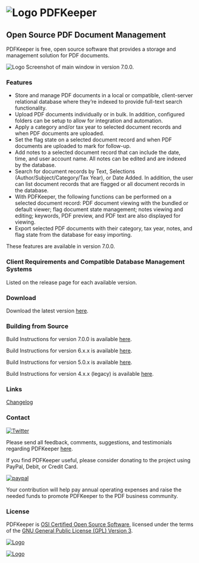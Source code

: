 # ![Logo](https://github.com/robertfrasca/PDFKeeper/blob/master/src/Resources/Logo/PDFKeeper_100x100.png) PDFKeeper
## Open Source PDF Document Management

PDFKeeper is free, open source software that provides a storage and management solution for PDF documents.

![Logo](https://github.com/rffrasca/PDFKeeper/blob/master/docs/Screenshot-7.0.0.png)
Screenshot of main window in version 7.0.0.

### Features
* Store and manage PDF documents in a local or compatible, client-server relational database where they’re indexed to provide full-text search functionality.
* Upload PDF documents individually or in bulk. In addition, configured folders can be setup to allow for integration and automation.
* Apply a category and/or tax year to selected document records and when PDF documents are uploaded.
* Set the flag state on a selected document record and when PDF documents are uploaded to mark for follow-up.
* Add notes to a selected document record that can include the date, time, and user account name. All notes can be edited and are indexed by the database.
* Search for document records by Text, Selections (Author/Subject/Category/Tax Year), or Date Added. In addition, the user can list document records that are flagged or all document records in the database.
* With PDFKeeper, the following functions can be performed on a selected document record: PDF document viewing with the bundled or default viewer; flag document state management; notes viewing and editing; keywords, PDF preview, and PDF text are also displayed for viewing.
* Export selected PDF documents with their category, tax year, notes, and flag state from the database for easy importing.

These features are available in version 7.0.0. 

### Client Requirements and Compatible Database Management Systems
Listed on the release page for each available version.

### Download
Download the latest version [here](https://github.com/rffrasca/PDFKeeper/releases/latest).

### Building from Source
Build Instructions for version 7.0.0 is available [here](https://github.com/rffrasca/PDFKeeper/blob/master/docs/Build-Instructions-7.0.0.md).

Build Instructions for version 6.x.x is available [here](https://github.com/rffrasca/PDFKeeper/blob/master/docs/Build-Instructions-6.x.x.md).

Build Instructions for version 5.0.x is available [here](https://github.com/rffrasca/PDFKeeper/blob/master/docs/Build-Instructions-5.0.x.md).

Build Instructions for version 4.x.x (legacy) is available [here](https://github.com/rffrasca/PDFKeeper/blob/master/docs/Build-Instructions-4.x.x.md).

### Links
[Changelog](https://github.com/rffrasca/PDFKeeper/blob/master/docs/Changelog.md)

### Contact
[![Twitter](https://img.shields.io/twitter/follow/PDFKeeper?style=social)](https://twitter.com/intent/follow?screen_name=PDFKeeper)

Please send all feedback, comments, suggestions, and testimonials regarding PDFKeeper [here](mailto:rffrasca@gmail.com).

If you find PDFKeeper useful, please consider donating to the project using PayPal, Debit, or Credit Card.

[![paypal](https://www.paypalobjects.com/en_US/i/btn/btn_donateCC_LG.gif)](https://www.paypal.com/biz/fund?id=JCM6ZMCF6BHHN)

Your contribution will help pay annual operating expenses and raise the needed funds to promote PDFKeeper to the PDF business community.

### License
PDFKeeper is [OSI Certified Open Source Software](https://opensource.org/licenses), licensed under the terms of the [GNU General Public License (GPL) Version 3](https://github.com/robertfrasca/PDFKeeper/blob/master/COPYING).

[![Logo](https://opensource.org/trademarks/osi-certified/web/osi-certified-120x100.png)](https://opensource.org/licenses)

[![Logo](https://www.gnu.org/graphics/gplv3-with-text-136x68.png)](https://github.com/robertfrasca/PDFKeeper/blob/master/COPYING)

